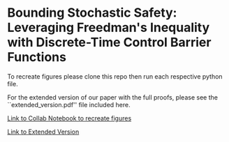 # Bounding Stochastic Safety: Leveraging Freedman's Inequality with Discrete-Time Control Barrier Functions

To recreate figures please clone this repo then run each respective python file. 

For the extended version of our paper with the full proofs, please see the ``extended_version.pdf'' file included here. 


[Link to Collab Notebook to recreate figures](https://colab.research.google.com/drive/1P9C6rZV25gYXGiyl-0TTXMMWlCCEK0Vi?usp=sharing)

[Link to Extended Version](https://github.com/rkcosner/freedman)
